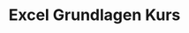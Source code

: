 ---
title: Excel Grundlagen Kurs
description: Ein Einführungskurs, der die grundlegenden Funktionen und Fähigkeiten von Microsoft Excel vermittelt.

course:
  name: Excel Grundlagen Kurs
  icon: 📊
  description_short: Ein eintägiger Kurs, der Ihnen die Grundlagen von Microsoft Excel näher bringt.
  description_long: Dieser Kurs bietet eine umfassende Einführung in Microsoft Excel. Sie lernen die grundlegenden Funktionen und Werkzeuge kennen, um Tabellen zu erstellen, zu formatieren und zu bearbeiten. Der Kurs deckt Themen wie Zellformatierung, Formeln und Funktionen, Sortieren und Filtern von Daten sowie die Erstellung einfacher Diagramme ab.
  level:
    rank: Einsteiger
    text: Für Einsteiger geeignet
  duration:
    total: 1
    unit: Tag
    text: in einem Tag
  price: 800€
  topics_key:
    - Einführung in Excel
    - Tabellen erstellen und formatieren
    - Formeln und Funktionen
    - Daten sortieren und filtern
    - Diagramme erstellen
  all_topics:
    - Excel-Grundlagen
    - Tabellenformatierung
    - Datenverarbeitung
    - Diagrammerstellung
---